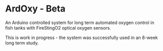 # ArdOxy - Beta
An Arduino controlled system for long term automated oxygen control in fish tanks with FireStingO2 optical oxygen sensors.

This is work in progress - the system was successfully used in an 8-week long term study.

